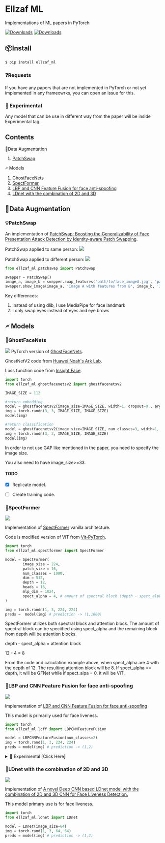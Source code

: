 # Ellzaf ML
Implementations of ML papers in PyTorch

[![Downloads](https://static.pepy.tech/badge/ellzaf_ml)](https://pepy.tech/project/ellzaf_ml)
[![Downloads](https://static.pepy.tech/badge/ellzaf_ml/month)](https://pepy.tech/project/ellzaf_ml)

## 📦Install
```bash
$ pip install ellzaf_ml
```

### ❓Requests
If you have any papers that are not implemented in PyTorch or not yet implemented in any frameowrks, you can open an issue for this.

### 🔬 Experimental
Any model that can be use in different way from the paper will be inside Experimental tag.

## Contents
🦾Data Augmentation
1. [PatchSwap](https://github.com/Hazqeel09/ellzaf_ml#patchswap)

🗲 Models
1. [GhostFaceNets](https://github.com/Hazqeel09/ellzaf_ml#ghostfacenets)
2. [SpectFormer](https://github.com/Hazqeel09/ellzaf_ml#spectformer)
3. [LBP and CNN Feature Fusion for face anti-spoofing](https://github.com/Hazqeel09/ellzaf_ml#lbp-and-cnn-feature-fusion-for-face-anti-spoofing)
4. [LDnet with the combination of 2D and 3D](https://github.com/Hazqeel09/ellzaf_ml#ldnet-with-the-combination-of-2d-and-3d)

## 🦾Data Augmentation
### 💡PatchSwap
An implementation of [PatchSwap: Boosting the Generalizability of Face Presentation Attack Detection by Identity-aware Patch Swapping](https://ieeexplore.ieee.org/document/10007946).

PatchSwap applied to same person:
<img src="./images/patchswap_sameperson.png"></img>

PatchSwap applied to different person:
<img src="./images/patchswap_diffperson.png"></img>

```python
from ellzaf_ml.patchswap import PatchSwap

swapper = PatchSwap()
image_a, image_b = swapper.swap_features('path/to/face_imageA.jpg', 'path/to/face_imageB.jpg')
swapper.show_image(image_a, 'Image A with features from B', image_b, 'Image B with features from A') # optional
```

Key differences:
1.  Instead of using dlib, I use MediaPipe for face landmark
2.  I only swap eyes instead of eyes and eye brows

## 🗲 Models
### 🌟GhostFaceNets
<img src="./images/ghostfacenetsv2.png"></img>
PyTorch version of [GhostFaceNets](https://github.com/HamadYA/GhostFaceNets/tree/main).

GhostNetV2 code from [Huawei Noah's Ark Lab](https://github.com/huawei-noah/Efficient-AI-Backbones/tree/master).

Loss function code from [Insight Face](https://github.com/deepinsight/insightface/blob/master/recognition/arcface_torch/losses.py).

```python
import torch
from ellzaf_ml.ghostfacenetsv2 import ghostfacenetsv2

IMAGE_SIZE = 112

#return embedding
model = ghostfacenetsv2(image_size=IMAGE_SIZE, width=1, dropout=0., args=None)
img = torch.randn(3, 3, IMAGE_SIZE, IMAGE_SIZE)
model(img)

#return classification
model = ghostfacenetsv2(image_size=IMAGE_SIZE, num_classes=3, width=1, dropout=0., args=None)
img = torch.randn(3, 3, IMAGE_SIZE, IMAGE_SIZE)
model(img)
```

In order to not use GAP like mentioned in the paper, you need to specify the image size.

You also need to have image_size>=33.

#### TODO
- [x] Replicate model.
- [ ] Create training code.



### 🌟SpectFormer
<img src="./images/spectformer.png"></img>

Implementation of [SpectFormer](https://arxiv.org/abs/2304.06446) vanilla architecture.

Code is modified version of ViT from [Vit-PyTorch](https://github.com/lucidrains/vit-pytorch/tree/main).

```python
import torch
from ellzaf_ml.spectformer import SpectFormer

model = SpectFormer(
        image_size = 224,
        patch_size = 16,
        num_classes = 1000,
        dim = 512,
        depth = 12,
        heads = 16,
        mlp_dim = 1024,
        spect_alpha = 4, # amount of spectral block (depth - spect_alpha = attention block)
) 

img = torch.randn(1, 3, 224, 224)
preds =  model(img) # prediction -> (1,1000)
```

SpectFormer utilizes both spectral block and attention block. The amount of spectral block can be speciified using spect_alpha and the remaining block from depth will be attention blocks.

depth - spect_alpha = attention block

12 - 4 = 8

From the code and calculation example above, when spect_alpha are 4 with the depth of 12. The resulting attention block will be 8. If spect_alpha == depth, it will be GFNet while if spect_alpa = 0, it will be ViT.



### 🌟LBP and CNN Feature Fusion for face anti-spoofing
<img src="./images/lbpcnnff.png"></img>

Implementation of [LBP and CNN Feature Fusion for face anti-spoofing](https://link.springer.com/article/10.1007/s10044-023-01132-4)

This model is primarily used for face liveness.

```python
import torch
from ellzaf_ml.lcff import LBPCNNFeatureFusion

model = LBPCNNFeatureFusion(num_classes=2)
img = torch.rand(1, 3, 224, 224)
preds = model(img) # prediction -> (1,2)
```

<details>
    <summary> 🔬 Experimental [Click Here] </summary>
I also modified it to use with other models as backbone after concatenating the features from the two blocks.
You need to specify the number of classes from the backend model instead of LBPCNNFeatureFusion.

You can modify the number of channels after the features are concatenated using adapt and adapt_channels.

In order to obtain the image size for backbone model, you need to divide your current image size with 8.

#### MobileNetV3
We need to use adapt=True so that the number of channels will be 3 instead of 512.
```python
import torch
import timm
from ellzaf_ml.lcff import LBPCNNFeatureFusion

mobilenetv3 = timm.create_model('mobilenetv3_large_100.ra_in1k', pretrained=True)
mobilenetv3.classifier = torch.nn.Linear(mobilenetv3.classifier.in_features, 2) #specify number of class here

model = LBPCNNFeatureFusion(backbone="mobilenetv3", adapt=True, backbone_model=mobilenetv3)
img = torch.rand(3, 3, 224, 224)
preds = model(img) # prediction -> (3,2)
```

#### SpectFormer
You can choose to use the 512 channels from the concatenated block output or adapt like MobileNetV3.
```python
import torch
from ellzaf_ml.lcff import LBPCNNFeatureFusion
from ellzaf_ml.spectformer import SpectFormer

spect_m = SpectFormer(
    image_size = 28,
    patch_size = 7,
    num_classes = 2, # specify amount of classes here
    channels = 512, #512 channels if you want to change only the backbone
    dim = 256,
    depth = 12,
    heads = 4,
    mlp_dim = 512,
    att_dropout = 0.01,
    ff_dropout = 0.1,
    spect_alpha = 4, # amount of spectral block (depth - spect_alpha = attention block)
)
model = LBPCNNFeatureFusion(backbone="spectformer", backbone_model=spect_m)
img = torch.rand(3, 3, 224, 224)
preds = model(img) # prediction -> (3,2)
```

#### GhostFaceNets
If you prefer different number of channels instead, you can specify it using adapt_channels.

Note: GhostFaceNets only works with image_size higher than 32.
```python
import torch
from ellzaf_ml.lcff import LBPCNNFeatureFusion
from ellzaf_ml.ghostfacenetsv2 import ghostfacenetsv2

gfn_m = ghostfacenetsv2(image_size=33, width=1,  num_classes=3, channels=10, dropout=0., args=None)

model = LBPCNNFeatureFusion(backbone="ghostfacenets", adapt=True, adapt_channels=10, backbone_model=gfn_m)
img = torch.rand(3, 3, 264, 264)
preds = model(img) # prediction -> (3,2)
```
</details>

### 🌟LDnet with the combination of 2D and 3D
<img src="./images/ldnet.png"></img>

Implementation of [A novel Deep CNN based LDnet model with the combination of 2D and 3D CNN for Face Liveness Detection.](https://ieeexplore.ieee.org/document/9914362)

This model primary use is for face liveness.
```python
import torch
from ellzaf_ml.ldnet import LDnet

model = LDnet(image_size=64)
img = torch.rand(1, 3, 64, 64)
preds = model(img) # prediction -> (1,2)
```
